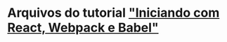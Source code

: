 # Arquivos do tutorial ["Iniciando com React, Webpack e Babel"](https://medium.com/@reginaldosousa/iniciando-com-react-webpack-e-babel-441de17e638)
